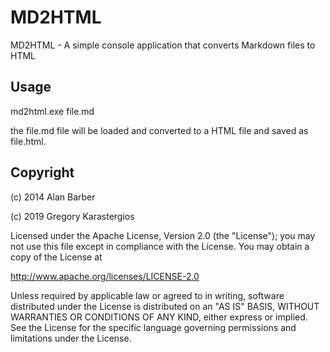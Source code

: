 MD2HTML
=======

MD2HTML - A simple console application that converts Markdown files to HTML

Usage
-----

md2html.exe file.md

the file.md file will be loaded and converted to a HTML file and saved as file.html.

Copyright
-----

(c) 2014 Alan Barber

(c) 2019 Gregory Karastergios

Licensed under the Apache License, Version 2.0 (the "License");
you may not use this file except in compliance with the License.
You may obtain a copy of the License at

http://www.apache.org/licenses/LICENSE-2.0

Unless required by applicable law or agreed to in writing, software
distributed under the License is distributed on an "AS IS" BASIS,
WITHOUT WARRANTIES OR CONDITIONS OF ANY KIND, either express or implied.
See the License for the specific language governing permissions and
limitations under the License.